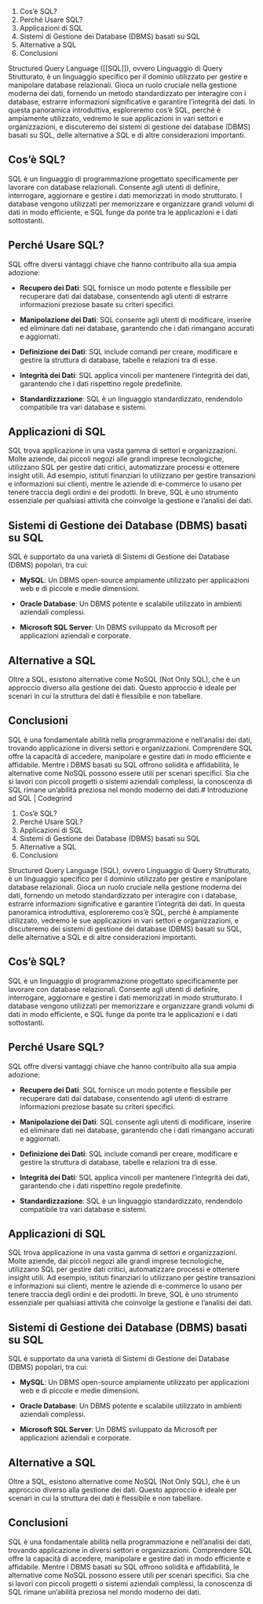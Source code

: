 
1.  Cos’è SQL?
2.  Perché Usare SQL?
3.  Applicazioni di SQL
4.  Sistemi di Gestione dei Database (DBMS) basati su SQL
5.  Alternative a SQL
6.  Conclusioni

Structured Query Language ([[SQL]]), ovvero Linguaggio di Query Strutturato, è un linguaggio specifico per il dominio utilizzato per gestire e manipolare database relazionali. Gioca un ruolo cruciale nella gestione moderna dei dati, fornendo un metodo standardizzato per interagire con i database, estrarre informazioni significative e garantire l’integrità dei dati. In questa panoramica introduttiva, esploreremo cos’è SQL, perché è ampiamente utilizzato, vedremo le sue applicazioni in vari settori e organizzazioni, e discuteremo dei sistemi di gestione dei database (DBMS) basati su SQL, delle alternative a SQL e di altre considerazioni importanti.

Cos’è SQL?
----------

SQL è un linguaggio di programmazione progettato specificamente per lavorare con database relazionali. Consente agli utenti di definire, interrogare, aggiornare e gestire i dati memorizzati in modo strutturato. I database vengono utilizzati per memorizzare e organizzare grandi volumi di dati in modo efficiente, e SQL funge da ponte tra le applicazioni e i dati sottostanti.

Perché Usare SQL?
-----------------

SQL offre diversi vantaggi chiave che hanno contribuito alla sua ampia adozione:

*   **Recupero dei Dati**: SQL fornisce un modo potente e flessibile per recuperare dati dai database, consentendo agli utenti di estrarre informazioni preziose basate su criteri specifici.
    
*   **Manipolazione dei Dati**: SQL consente agli utenti di modificare, inserire ed eliminare dati nei database, garantendo che i dati rimangano accurati e aggiornati.
    
*   **Definizione dei Dati**: SQL include comandi per creare, modificare e gestire la struttura di database, tabelle e relazioni tra di esse.
    
*   **Integrità dei Dati**: SQL applica vincoli per mantenere l’integrità dei dati, garantendo che i dati rispettino regole predefinite.
    
*   **Standardizzazione**: SQL è un linguaggio standardizzato, rendendolo compatibile tra vari database e sistemi.
    

Applicazioni di SQL
-------------------

SQL trova applicazione in una vasta gamma di settori e organizzazioni. Molte aziende, dai piccoli negozi alle grandi imprese tecnologiche, utilizzano SQL per gestire dati critici, automatizzare processi e ottenere insight utili. Ad esempio, istituti finanziari lo utilizzano per gestire transazioni e informazioni sui clienti, mentre le aziende di e-commerce lo usano per tenere traccia degli ordini e dei prodotti. In breve, SQL è uno strumento essenziale per qualsiasi attività che coinvolge la gestione e l’analisi dei dati.

Sistemi di Gestione dei Database (DBMS) basati su SQL
-----------------------------------------------------

SQL è supportato da una varietà di Sistemi di Gestione dei Database (DBMS) popolari, tra cui:

*   **MySQL**: Un DBMS open-source ampiamente utilizzato per applicazioni web e di piccole e medie dimensioni.
    
*   **Oracle Database**: Un DBMS potente e scalabile utilizzato in ambienti aziendali complessi.
    
*   **Microsoft SQL Server**: Un DBMS sviluppato da Microsoft per applicazioni aziendali e corporate.
    

Alternative a SQL
-----------------

Oltre a SQL, esistono alternative come NoSQL (Not Only SQL), che è un approccio diverso alla gestione dei dati. Questo approccio è ideale per scenari in cui la struttura dei dati è flessibile e non tabellare.

Conclusioni
-----------

SQL è una fondamentale abilità nella programmazione e nell’analisi dei dati, trovando applicazione in diversi settori e organizzazioni. Comprendere SQL offre la capacità di accedere, manipolare e gestire dati in modo efficiente e affidabile. Mentre i DBMS basati su SQL offrono solidità e affidabilità, le alternative come NoSQL possono essere utili per scenari specifici. Sia che si lavori con piccoli progetti o sistemi aziendali complessi, la conoscenza di SQL rimane un’abilità preziosa nel mondo moderno dei dati.# Introduzione ad SQL | Codegrind 
1.  Cos’è SQL?
2.  Perché Usare SQL?
3.  Applicazioni di SQL
4.  Sistemi di Gestione dei Database (DBMS) basati su SQL
5.  Alternative a SQL
6.  Conclusioni

Structured Query Language (SQL), ovvero Linguaggio di Query Strutturato, è un linguaggio specifico per il dominio utilizzato per gestire e manipolare database relazionali. Gioca un ruolo cruciale nella gestione moderna dei dati, fornendo un metodo standardizzato per interagire con i database, estrarre informazioni significative e garantire l’integrità dei dati. In questa panoramica introduttiva, esploreremo cos’è SQL, perché è ampiamente utilizzato, vedremo le sue applicazioni in vari settori e organizzazioni, e discuteremo dei sistemi di gestione dei database (DBMS) basati su SQL, delle alternative a SQL e di altre considerazioni importanti.

Cos’è SQL?
----------

SQL è un linguaggio di programmazione progettato specificamente per lavorare con database relazionali. Consente agli utenti di definire, interrogare, aggiornare e gestire i dati memorizzati in modo strutturato. I database vengono utilizzati per memorizzare e organizzare grandi volumi di dati in modo efficiente, e SQL funge da ponte tra le applicazioni e i dati sottostanti.

Perché Usare SQL?
-----------------

SQL offre diversi vantaggi chiave che hanno contribuito alla sua ampia adozione:

*   **Recupero dei Dati**: SQL fornisce un modo potente e flessibile per recuperare dati dai database, consentendo agli utenti di estrarre informazioni preziose basate su criteri specifici.
    
*   **Manipolazione dei Dati**: SQL consente agli utenti di modificare, inserire ed eliminare dati nei database, garantendo che i dati rimangano accurati e aggiornati.
    
*   **Definizione dei Dati**: SQL include comandi per creare, modificare e gestire la struttura di database, tabelle e relazioni tra di esse.
    
*   **Integrità dei Dati**: SQL applica vincoli per mantenere l’integrità dei dati, garantendo che i dati rispettino regole predefinite.
    
*   **Standardizzazione**: SQL è un linguaggio standardizzato, rendendolo compatibile tra vari database e sistemi.
    

Applicazioni di SQL
-------------------

SQL trova applicazione in una vasta gamma di settori e organizzazioni. Molte aziende, dai piccoli negozi alle grandi imprese tecnologiche, utilizzano SQL per gestire dati critici, automatizzare processi e ottenere insight utili. Ad esempio, istituti finanziari lo utilizzano per gestire transazioni e informazioni sui clienti, mentre le aziende di e-commerce lo usano per tenere traccia degli ordini e dei prodotti. In breve, SQL è uno strumento essenziale per qualsiasi attività che coinvolge la gestione e l’analisi dei dati.

Sistemi di Gestione dei Database (DBMS) basati su SQL
-----------------------------------------------------

SQL è supportato da una varietà di Sistemi di Gestione dei Database (DBMS) popolari, tra cui:

*   **MySQL**: Un DBMS open-source ampiamente utilizzato per applicazioni web e di piccole e medie dimensioni.
    
*   **Oracle Database**: Un DBMS potente e scalabile utilizzato in ambienti aziendali complessi.
    
*   **Microsoft SQL Server**: Un DBMS sviluppato da Microsoft per applicazioni aziendali e corporate.
    

Alternative a SQL
-----------------

Oltre a SQL, esistono alternative come NoSQL (Not Only SQL), che è un approccio diverso alla gestione dei dati. Questo approccio è ideale per scenari in cui la struttura dei dati è flessibile e non tabellare.

Conclusioni
-----------

SQL è una fondamentale abilità nella programmazione e nell’analisi dei dati, trovando applicazione in diversi settori e organizzazioni. Comprendere SQL offre la capacità di accedere, manipolare e gestire dati in modo efficiente e affidabile. Mentre i DBMS basati su SQL offrono solidità e affidabilità, le alternative come NoSQL possono essere utili per scenari specifici. Sia che si lavori con piccoli progetti o sistemi aziendali complessi, la conoscenza di SQL rimane un’abilità preziosa nel mondo moderno dei dati.